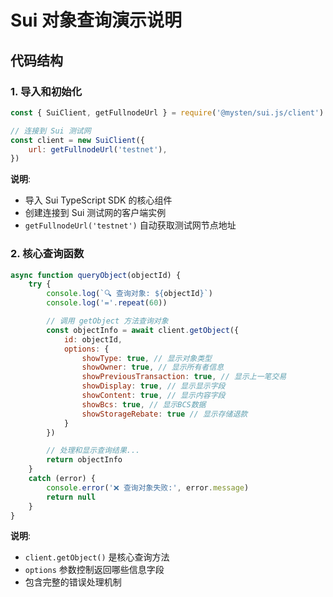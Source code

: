 # Sui 对象查询演示说明

## 代码结构

### 1. 导入和初始化

```javascript
const { SuiClient, getFullnodeUrl } = require('@mysten/sui.js/client')

// 连接到 Sui 测试网
const client = new SuiClient({
    url: getFullnodeUrl('testnet'),
})
```

**说明**:

- 导入 Sui TypeScript SDK 的核心组件
- 创建连接到 Sui 测试网的客户端实例
- `getFullnodeUrl('testnet')` 自动获取测试网节点地址

### 2. 核心查询函数

```javascript
async function queryObject(objectId) {
    try {
        console.log(`🔍 查询对象: ${objectId}`)
        console.log('='.repeat(60))

        // 调用 getObject 方法查询对象
        const objectInfo = await client.getObject({
            id: objectId,
            options: {
                showType: true, // 显示对象类型
                showOwner: true, // 显示所有者信息
                showPreviousTransaction: true, // 显示上一笔交易
                showDisplay: true, // 显示显示字段
                showContent: true, // 显示内容字段
                showBcs: true, // 显示BCS数据
                showStorageRebate: true // 显示存储退款
            }
        })

        // 处理和显示查询结果...
        return objectInfo
    }
    catch (error) {
        console.error('❌ 查询对象失败:', error.message)
        return null
    }
}
```

**说明**:

- `client.getObject()` 是核心查询方法
- `options` 参数控制返回哪些信息字段
- 包含完整的错误处理机制
